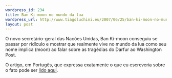 ```yaml
--- 
wordpress_id: 234
title: Ban Ki-moon no mundo da lua
wordpress_url: http://www.tiagoluchini.eu/2007/06/25/ban-ki-moon-no-mundo-da-lua/
layout: post
---
```

O novo secretário-geral das Nacões Unidas, Ban Ki-moon conseguiu se passar por ridículo e mostrar que realmente vive no mundo da lua como seu nome implica (moon) ao falar sobre as tragédias do Darfur ao Washington Post.

O artigo, em Portugês, que expressa exatamente o que eu escreveria sobre o fato pode ser <a href="http://www1.folha.uol.com.br/folha/pensata/ult2707u306792.shtml" target="_blank">lido aqui</a>.
